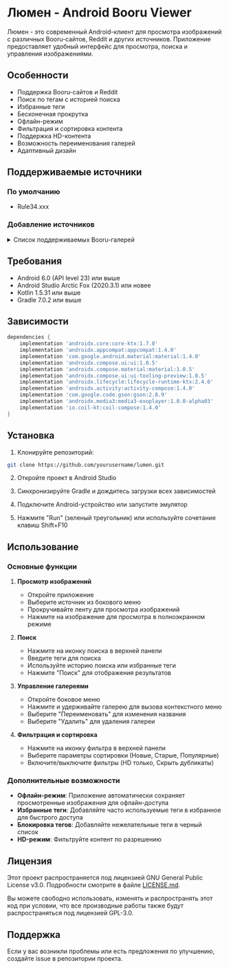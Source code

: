 # Люмен - Android Booru Viewer

Люмен - это современный Android-клиент для просмотра изображений с различных Booru-сайтов, Reddit и других источников. Приложение предоставляет удобный интерфейс для просмотра, поиска и управления изображениями.

## Особенности

- Поддержка Booru-сайтов и Reddit
- Поиск по тегам с историей поиска
- Избранные теги
- Бесконечная прокрутка
- Офлайн-режим
- Фильтрация и сортировка контента
- Поддержка HD-контента
- Возможность переименования галерей
- Адаптивный дизайн

## Поддерживаемые источники

### По умолчанию
- Rule34.xxx

### Добавление источников

<details>

1. Нажмите на кнопку "Добавить галерею" в верхней панели
2. Введите полный URL галереи (например, `https://rule34.xxx/`)
3. Для добавления сабреддита Reddit:
   - Введите полный URL сабреддита (например, `https://reddit.com/r/your_subreddit/`)
   - Убедитесь, что URL содержит полный путь, включая `https://` и `/` в конце
4. Нажмите "Добавить"
5. Новый источник появится в списке доступных галерей 

<summary>Список поддерживаемых Booru-галерей</summary>

- Danbooru (https://danbooru.donmai.us/)
- Gelbooru (https://gelbooru.com/)
- Moebooru (https://yande.re/)
- Philomena (https://derpibooru.org/)
- Szurubooru (https://szurubooru.org/)

</details>


## Требования

- Android 6.0 (API level 23) или выше
- Android Studio Arctic Fox (2020.3.1) или новее
- Kotlin 1.5.31 или выше
- Gradle 7.0.2 или выше

## Зависимости

```gradle
dependencies {
    implementation 'androidx.core:core-ktx:1.7.0'
    implementation 'androidx.appcompat:appcompat:1.4.0'
    implementation 'com.google.android.material:material:1.4.0'
    implementation 'androidx.compose.ui:ui:1.0.5'
    implementation 'androidx.compose.material:material:1.0.5'
    implementation 'androidx.compose.ui:ui-tooling-preview:1.0.5'
    implementation 'androidx.lifecycle:lifecycle-runtime-ktx:2.4.0'
    implementation 'androidx.activity:activity-compose:1.4.0'
    implementation 'com.google.code.gson:gson:2.8.9'
    implementation 'androidx.media3:media3-exoplayer:1.0.0-alpha03'
    implementation 'io.coil-kt:coil-compose:1.4.0'
}
```

## Установка

1. Клонируйте репозиторий:
```bash
git clone https://github.com/yourusername/lumen.git
```

2. Откройте проект в Android Studio

3. Синхронизируйте Gradle и дождитесь загрузки всех зависимостей

4. Подключите Android-устройство или запустите эмулятор

5. Нажмите "Run" (зеленый треугольник) или используйте сочетание клавиш Shift+F10

## Использование

### Основные функции

1. **Просмотр изображений**
   - Откройте приложение
   - Выберите источник из бокового меню
   - Прокручивайте ленту для просмотра изображений
   - Нажмите на изображение для просмотра в полноэкранном режиме

2. **Поиск**
   - Нажмите на иконку поиска в верхней панели
   - Введите теги для поиска
   - Используйте историю поиска или избранные теги
   - Нажмите "Поиск" для отображения результатов

3. **Управление галереями**
   - Откройте боковое меню
   - Нажмите и удерживайте галерею для вызова контекстного меню
   - Выберите "Переименовать" для изменения названия
   - Выберите "Удалить" для удаления галереи

4. **Фильтрация и сортировка**
   - Нажмите на иконку фильтра в верхней панели
   - Выберите параметры сортировки (Новые, Старые, Популярные)
   - Включите/выключите фильтры (HD только, Скрыть дубликаты)

### Дополнительные возможности

- **Офлайн-режим**: Приложение автоматически сохраняет просмотренные изображения для офлайн-доступа
- **Избранные теги**: Добавляйте часто используемые теги в избранное для быстрого доступа
- **Блокировка тегов**: Добавляйте нежелательные теги в черный список
- **HD-режим**: Фильтруйте контент по разрешению

## Лицензия

Этот проект распространяется под лицензией GNU General Public License v3.0. Подробности смотрите в файле [LICENSE.md](LICENSE.md).

Вы можете свободно использовать, изменять и распространять этот код при условии, что все производные работы также будут распространяться под лицензией GPL-3.0.

## Поддержка

Если у вас возникли проблемы или есть предложения по улучшению, создайте issue в репозитории проекта. 